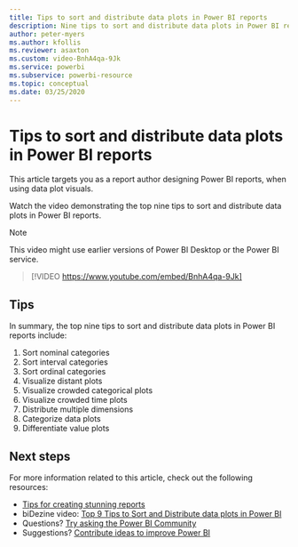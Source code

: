 ```yaml
---
title: Tips to sort and distribute data plots in Power BI reports
description: Nine tips to sort and distribute data plots in Power BI report visuals, in Power BI Desktop or the Power BI service.
author: peter-myers
ms.author: kfollis
ms.reviewer: asaxton
ms.custom: video-BnhA4qa-9Jk
ms.service: powerbi
ms.subservice: powerbi-resource
ms.topic: conceptual
ms.date: 03/25/2020
---
```


# Tips to sort and distribute data plots in Power BI reports

This article targets you as a report author designing Power BI reports, when using data plot visuals.

Watch the video demonstrating the top nine tips to sort and distribute data plots in Power BI reports.

> [!NOTE]  
> This video might use earlier versions of Power BI Desktop or the Power BI service.

> [!VIDEO https://www.youtube.com/embed/BnhA4qa-9Jk]

## Tips

In summary, the top nine tips to sort and distribute data plots in Power BI reports include:

1. Sort nominal categories
1. Sort interval categories
1. Sort ordinal categories
1. Visualize distant plots
1. Visualize crowded categorical plots
1. Visualize crowded time plots
1. Distribute multiple dimensions
1. Categorize data plots
1. Differentiate value plots

## Next steps

For more information related to this article, check out the following resources:

- [Tips for creating stunning reports](../create-reports/desktop-tips-and-tricks-for-creating-reports.md)
- biDezine video: [Top 9 Tips to Sort and Distribute data plots in Power BI](https://www.youtube.com/watch?v=BnhA4qa-9Jk)
- Questions? [Try asking the Power BI Community](https://community.powerbi.com/)
- Suggestions? [Contribute ideas to improve Power BI](https://ideas.powerbi.com/)

